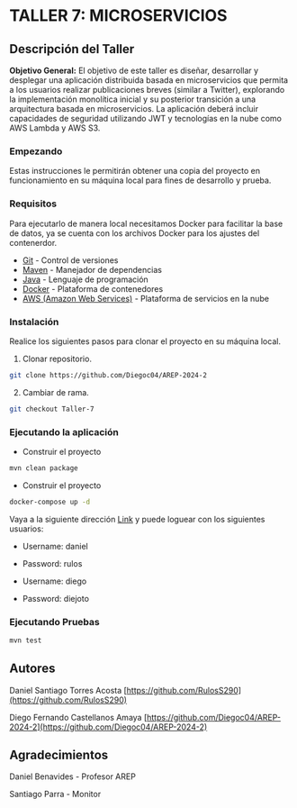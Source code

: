 # TALLER 7: MICROSERVICIOS

## Descripción del Taller

**Objetivo General:** El objetivo de este taller es diseñar, desarrollar y desplegar una aplicación distribuida basada en microservicios que permita a los usuarios realizar publicaciones breves (similar a Twitter), explorando la implementación monolítica inicial y su posterior transición a una arquitectura basada en microservicios. La aplicación deberá incluir capacidades de seguridad utilizando JWT y tecnologías en la nube como AWS Lambda y AWS S3.


### Empezando

Estas instrucciones le permitirán obtener una copia del proyecto en funcionamiento en su máquina local para fines de desarrollo y prueba.

### Requisitos

Para ejecutarlo de manera local necesitamos Docker para facilitar la base de datos, ya se cuenta con los archivos Docker
para los ajustes del contenerdor.

* [Git](https://git-scm.com/) - Control de versiones
* [Maven](https://maven.apache.org/) - Manejador de dependencias
* [Java](https://www.oracle.com/java/technologies/downloads/#java17) - Lenguaje de programación
* [Docker](https://www.docker.com/) - Plataforma de contenedores
* [AWS (Amazon Web Services)](https://aws.amazon.com/es/) - Plataforma de servicios en la nube



### Instalación

Realice los siguientes pasos para clonar el proyecto en su máquina local.

1. Clonar repositorio.

```bash
git clone https://github.com/Diegoc04/AREP-2024-2
```

2. Cambiar de rama.

```bash
git checkout Taller-7
```

### Ejecutando la aplicación

* Construir el proyecto
```bash
mvn clean package
```

* Construir el proyecto
```bash
docker-compose up -d
```
Vaya a la siguiente dirección [Link](http://localhost:8080/) y puede loguear con los siguientes usuarios:

* Username: daniel
* Password: rulos

* Username: diego
* Password: diejoto

### Ejecutando Pruebas

```bash
mvn test
```

## Autores

Daniel Santiago Torres Acosta [https://github.com/RulosS290](https://github.com/RulosS290)

Diego Fernando Castellanos Amaya [https://github.com/Diegoc04/AREP-2024-2](https://github.com/Diegoc04/AREP-2024-2)

## Agradecimientos

Daniel Benavides - Profesor AREP

Santiago Parra - Monitor

